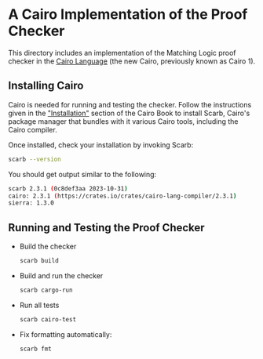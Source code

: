 # A Cairo Implementation of the Proof Checker

This directory includes an implementation of the Matching Logic proof checker in the
[Cairo Language](https://www.cairo-lang.org/) (the new Cairo, previously known as
Cairo 1).

## Installing Cairo

Cairo is needed for running and testing the checker. Follow the instructions given in the
["Installation"](https://book.cairo-lang.org/ch01-01-installation.html) section of
the Cairo Book to install Scarb, Cairo's package manager that bundles with it various
Cairo tools, including the Cairo compiler.

Once installed, check your installation by invoking Scarb:
```bash
scarb --version
```

You should get output similar to the following:
```bash
scarb 2.3.1 (0c8def3aa 2023-10-31)
cairo: 2.3.1 (https://crates.io/crates/cairo-lang-compiler/2.3.1)
sierra: 1.3.0
```

## Running and Testing the Proof Checker

* Build the checker
    ```bash
    scarb build
    ```

* Build and run the checker
    ```bash
    scarb cargo-run
    ```

* Run all tests
    ```bash
    scarb cairo-test
    ```

* Fix formatting automatically:
    ```bash
    scarb fmt
    ```

